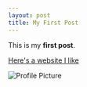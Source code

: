 ```yaml
---
layout: post
title: My First Post
---
```


This is my **first post**.

[Here's a website I like](https://www.jamstreams.net/)

![Profile Picture](jack-bernhardtaboutme.github.io/images/abmepicture.jpg)
